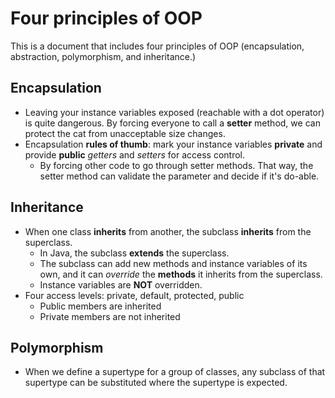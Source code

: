 # Four principles of OOP 

This is a document that includes four principles of OOP (encapsulation, abstraction, polymorphism, and inheritance.)

## Encapsulation
- Leaving your instance variables exposed (reachable with a dot operator) is quite dangerous. By forcing everyone to call a **setter** method, we can protect the cat from unacceptable size changes.
- Encapsulation **rules of thumb**: mark your instance variables **private** and provide **public** *getters* and *setters* for access control. 
  - By forcing other code to go through setter methods. That way, the setter method can validate the parameter and decide if it's do-able.

## Inheritance
- When one class **inherits** from another, the subclass **inherits** from the superclass.
  - In Java, the subclass **extends** the superclass.
  - The subclass can add new methods and instance variables of its own, and it can *override* the **methods** it inherits from the superclass.
  - Instance variables are **NOT** overridden.
- Four access levels: private, default, protected, public
  - Public members are inherited
  - Private members are not inherited


## Polymorphism
- When we define a supertype for a group of classes, any subclass of that supertype can be substituted where the supertype is expected.


